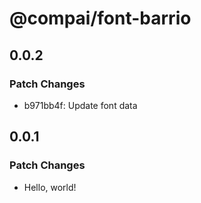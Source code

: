 # @compai/font-barrio

## 0.0.2

### Patch Changes

- b971bb4f: Update font data

## 0.0.1

### Patch Changes

- Hello, world!
